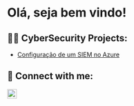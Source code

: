 <h1>Olá, seja bem vindo! </h1>

<h2>👨‍💻 CyberSecurity Projects:</h2>

  - [Configuração de um SIEM no Azure](https://github.com/iansilvacybersec-ctrl/Configurando-um-SIEM/blob/main/README.md)

<h2> 🤳 Connect with me:</h2>

[<img align="left" alt="JoshMadakor | LinkedIn" width="22px" src="https://cdn.jsdelivr.net/npm/simple-icons@v3/icons/linkedin.svg" />][linkedin]

[linkedin]: https://www.linkedin.com/in/ian-silva-7520a5370?lipi=urn%3Ali%3Apage%3Ad_flagship3_profile_view_base_contact_details%3Br7uNFjFnSEimBOawzXctRw%3D%3D

<!--
**iansilvacybersec-ctrl/iansilvacybersec-ctrl** is a ✨ _special_ ✨ repository because its `README.md` (this file) appears on your GitHub profile.

Here are some ideas to get you started:

- 🔭 I’m currently working on ...
- 🌱 I’m currently learning ...
- 👯 I’m looking to collaborate on ...
- 🤔 I’m looking for help with ...
- 💬 Ask me about ...
- 📫 How to reach me: ...
- 😄 Pronouns: ...
- ⚡ Fun fact: ...
-->
